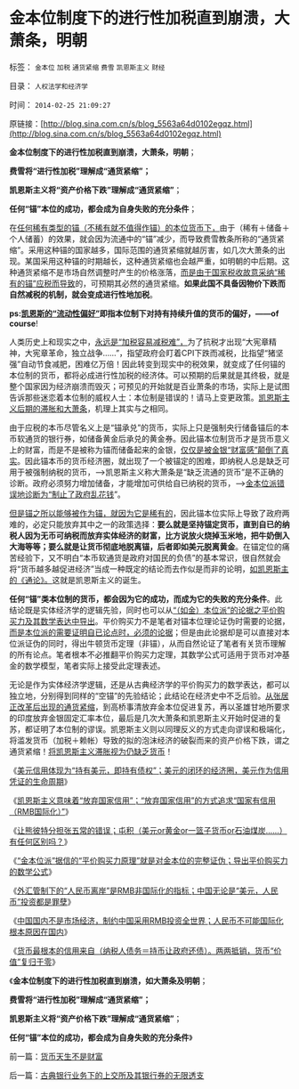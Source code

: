 # 金本位制度下的进行性加税直到崩溃，大萧条，明朝

标签： `金本位` `加税` `通货紧缩` `费雪` `凯恩斯主义` `财经` 

目录： `人权法学和经济学`

时间： `2014-02-25 21:09:27`

原链接：[http://blog.sina.com.cn/s/blog_5563a64d0102egqz.html](http://blog.sina.com.cn/s/blog_5563a64d0102egqz.html)

**金本位制度下的进行性加税直到崩溃，大萧条，明朝**；

**费雪将“进行性加税”理解成“通货紧缩”；**

**凯恩斯主义将“资产价格下跌”理解成“通货紧缩”**；

**任何“锚”本位的成功，都会成为自身失败的充分条件**；



在[任何稀有类型的锚（不稀有就不值得作锚）的本位货币下，](../../../2013/4/22/太平洋涨潮，会影响太湖的水位吗？&nbsp;货币的闭环经济系统.md)由于（稀有＋储备＋个人储蓄）的效果，就会因为流通中的“锚”减少，而导致费雪教条所称的“通货紧缩”。采用这种锚的国家越多，国际范围的通货紧缩就越厉害，如几次大萧条的出现。某国采用这种锚的时期越长，这种通货紧缩也会越严重，如明朝的中后期。这种通货紧缩不是市场自然调整时产生的价格涨落，[而是由于国家税收故意采纳“稀有的锚”应税而导致](../../../2012/11/4/货币的信用从那里业？流动性陷阱，储蓄，准备金，和凯恩斯主义.md)的，可预期其必然的通货紧缩。**如果此国不具备因物价下跌而自然减税的机制，就会变成进行性地加税**。

**ps:[凯恩斯的“流动性偏好”](../../../2011/6/25/凯恩斯流动性偏好是正确的荒谬.md)即指本位制下对持有持续升值的货币的偏好，——of
course**!

人类历史上和现实之中，[永远是“加税容易减税难”，](../../../2012/1/4/美国“加税容易减税难”恰证“愚民总是大多数”.md)为了抗税才出现“大宪章精神，大宪章革命，独立战争……”，指望政府会盯着CPI下跌而减税，比指望“猪坚强”自动节食减肥，困难亿万倍！因此转变到现实中的税效果，就变成了任何锚的本位制的货币，都将必成进行性加税的经济体。可以预期的后果就是其终极，就是整个国家因为经济崩溃而毁灭；可预见的开始就是百业萧条的市场，实际上是试图告诉那些迷恋着本位制的威权人士：本位制是错误的！请马上变更政策。[凯恩斯主义后期的滞胀和大萧条](../../../2013/4/15/朝野民粹倒行逆施的共识，火上浇油的灾难.md)，机理上其实与之相同。

由于应税的本币尽管名义上是“锚承兑”的货币，实际上只是强制央行储备锚后的本币软通货的银行券，如储备黄金后承兑的黄金券。因此锚本位制货币才是货币意义上的财富，而是不是被称为锚而储备起来的金银，[仅仅是被金银“财富感”颠倒了真实](http://blog.sina.com.cn/s/blog_5563a64d0102egov.html)。因此锚本币的货币经济圈，就出现了一个被锚定的困难，即纳税人总是缺乏可用于被强制纳税的货币，——>凯恩斯主义称大萧条是“缺乏流通的货币”是不正确的诊断。政府必须努力增加储备，才能增加可供给自已纳税的货币，——>[金本位派错误地诊断为“制止了政府乱花钱](../../../2011/12/26/货币是中性的；金本位是有害的，中央银行是不必要的；.md)”。

[但是锚之所以能够被作为锚，就因为它是稀有的](../../../2011/12/25/牛顿货币定理：任何货币最终归宿为空锚；.md)，因此锚本位实际上导致了政府两难的，必定只能放弃其中之一的政策选择：**要么就是坚持锚定货币，直到自已的纳税人因为无币可纳税而放弃实体经济的财富，比方说放火烧掉玉米地，把牛奶倒入大海等等；要么就是让货币彻底地脱离锚，后者即如美元脱离黄金**。在锚定位的痛苦经验下，又不明白“本币软通货是政府对国民的负债”的基本常识，很自然就会将“货币越多越促进经济”当成一种既定的结论而去作似是而非的论明，[如凯恩斯主的《通论》。](../../../2011/6/6/鼓捣均衡经济学的均衡和凯恩斯主义的乘数.md)这就是凯恩斯主义的诞生。

**任何“锚”类本位制的货币，都会因为它的成功，而成为它的失败的充分条件**。此结论既是实体经济学的逻辑先验，同时也可以从[“（如金）本位派”的论据之平价购买力及其数学表达中导出](http://blog.sina.com.cn/s/blog_5563a64d0102egpb.html)。平价购买力不是笔者对锚本位理论证伪时需要的论据，[而是本位派的需要证明自已论点时，必须的论据](http://blog.sina.com.cn/s/blog_5563a64d0102egq7.html)；但是由此论据却是可以直接对本位派证伪的同时，得出牛顿货币定理（非锚），从而自然论证了笔者有关货币理解的所有论点。笔者根本不必推翻平价购买力定理，其数学公式可适用于货币对冲基金的数学模型，笔者实际上接受此定理表述。

无论是作为实体经济学逻辑，还是从古典经济学的平价购买力的数学表达，都可以独立地，分别得到同样的“空锚”的先验结论；此结论在经济史中不乏后验。[从张居正改革后出现的通货紧缩](../../../2008/11/3/亡于内需不振！今天仍是明朝吗？.md)，到高桥事清放弃金本位促进复苏，再以圣雄甘地所要求的印度放弃金银固定汇率本位，最后是几次大萧条和凯恩斯主义开始时促进的复苏，都证明了本位制的谬误。凯恩斯主义则以同理反义的方式走向谬误和极端化，将滥发货币（加税＋赖帐）导致的拟的泡沫经济的破裂而来的资产价格下跌，谓之通货紧缩！[将凯恩斯主义滞胀视为仍缺乏货币](http://blog.sina.com.cn/s/blog_5563a64d0102egos.html)！

《[美元信用体现为“持有美元，即持有债权”；美元的闭环的经济圈，美元作为信用凭证的生命周期](http://blog.sina.com.cn/s/blog_5563a64d0102egnt.html)》

《[凯恩斯主义意味着“放弃国家信用”；“放弃国家信用”的方式追求“国家有信用（RMB国际化）”](http://blog.sina.com.cn/s/blog_5563a64d0102egof.html)》

《[让熊彼特分担张五常的错误；屯积（美元or黄金or一篮子货币or石油煤炭……）有任何区别吗？](http://blog.sina.com.cn/s/blog_5563a64d0102egov.html)》

《[“金本位派”据信的“平价购买力原理”就是对金本位的完整证伪；导出平价购买力的数学公式](http://blog.sina.com.cn/s/blog_5563a64d0102egpb.html)》

《[外汇管制下的“人民币离岸”是RMB非国际化的指标；中国无论是“美元，人民币”投资都是罪孽](http://blog.sina.com.cn/s/blog_5563a64d0102egq4.html)》

《[中国国内不是市场经济，制约中国采用RMB投资全世界；人民币不可能国际化根本原因在国内](../../../2014/2/24/美国人投资全世界与中国的“资本项目输出”的根本不同.md)》

《[货币最根本的信用来自（纳税人债务＝持币让政府还债）。两两抵销，货币“价值”复归于零](http://blog.sina.com.cn/s/blog_5563a64d0102egqy.html)》

《**金本位制度下的进行性加税直到崩溃，如大萧条及明朝**；

**费雪将“进行性加税”理解成“通货紧缩”；**

**凯恩斯主义将“资产价格下跌”理解成“通货紧缩”**；

**任何“锚”本位的成功，都会成为自身失败的充分条件**》



前一篇：[货币天生不是财富](http://blog.sina.com.cn/s/blog_5563a64d0102egqy.html)

后一篇：[古典银行业务下的上交所及其银行券的无限透支](http://blog.sina.com.cn/s/blog_5563a64d0102egr0.html)
